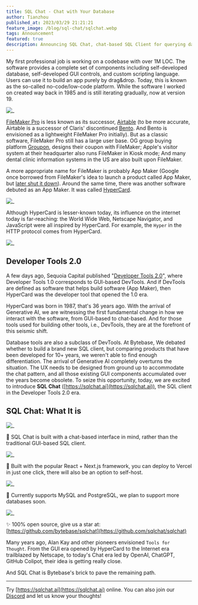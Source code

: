 ```yaml
---
title: SQL Chat - Chat with Your Database
author: Tianzhou
published_at: 2023/03/29 21:21:21
feature_image: /blog/sql-chat/sqlchat.webp
tags: Announcement
featured: true
description: Announcing SQL Chat, chat-based SQL Client for querying data and answering DB questions.
---
```


My first professional job is working on a codebase with over 1M LOC. The software provides a complete set of components including self-developed database, self-developed GUI controls, and custom scripting language. Users can use it to build an app purely by drag&drop. Today, this is known as the so-called no-code/low-code platform. While the software I worked on created way back in 1985 and is still iterating gradually, now at version 19.

![_](/blog/sql-chat/filemakerpro.webp)

[FileMaker Pro](https://en.wikipedia.org/wiki/FileMaker) is less known as its successor, [Airtable](https://www.airtable.com/) (to be more accurate, Airtable is a successor of Claris' discontinued [Bento](<https://en.wikipedia.org/wiki/Bento_(database)>). And Bento is envisioned as a lightweight FileMaker Pro initially). But as a classic software, FileMaker Pro still has a large user base. OG group buying platform [Groupon](https://groupon.com), designs their coupon with FileMaker; Apple's visitor system at their headquarter also runs FileMaker in Kiosk mode; And many dental clinic information systems in the US are also built upon FileMaker.

A more appropriate name for FileMaker is probably App Maker (Google once borrowed from FileMaker's idea to launch a product called App Maker, but [later shut it down](https://venturebeat.com/business/google-will-shut-down-app-maker-on-january-19-2021/)). Around the same time, there was another software debuted as an App Maker. It was called [HyperCard](https://en.wikipedia.org/wiki/HyperCard).

![_](/blog/sql-chat/hypercard.webp)

Although HyperCard is lesser-known today, its influence on the internet today is far-reaching: the World Wide Web, Netscape Navigator, and JavaScript were all inspired by HyperCard. For example, the `Hyper` in the HTTP protocol comes from HyperCard.

![_](/blog/sql-chat/devtools.webp)

## Developer Tools 2.0

A few days ago, Sequoia Capital published "[Developer Tools 2.0](https://www.sequoiacap.com/article/ai-powered-developer-tools/)", where Developer Tools 1.0 corresponds to GUI-based DevTools. And if DevTools are defined as software that helps build software (App Maker), then HyperCard was the developer tool that opened the 1.0 era.

HyperCard was born in 1987, that's 36 years ago. With the arrival of Generative AI, we are witnessing the first fundamental change in how we interact with the software, from GUI-based to chat-based. And for those tools used for building other tools, i.e., DevTools, they are at the forefront of this seismic shift.

Database tools are also a subclass of DevTools. At Bytebase, We debated whether to build a brand new SQL client, but comparing products that have been developed for 10+ years, we weren't able to find enough differentiation. The arrival of Generative AI completely overturns the situation. The UX needs to be designed from ground up to accommodate the chat pattern, and all those existing GUI components accumulated over the years become obsolete. To seize this opportunity, today, we are excited to introduce **SQL Chat** ([https://sqlchat.ai](https://sqlchat.ai)), the SQL client in the Developer Tools 2.0 era.

## SQL Chat: What It is

![_](/blog/sql-chat/sqlchat.webp)

💬 SQL Chat is built with a chat-based interface in mind, rather than the traditional GUI-based SQL client.

![_](/blog/sql-chat/sqlchat-ui.webp)

🚀 Built with the popular React + Next.js framework, you can deploy to Vercel in just one click, there will also be an option to self-host.

![_](/blog/sql-chat/vercel.webp)

🦁️ Currently supports MySQL and PostgreSQL, we plan to support more databases soon.

![_](/blog/sql-chat/supported-dbs.webp)

✨ 100% open source, give us a star at: [https://github.com/bytebase/sqlchat](https://github.com/sqlchat/sqlchat)

Many years ago, Alan Kay and other pioneers envisioned `Tools for Thought`. From the GUI era opened by HyperCard to the Internet era trailblazed by Netscape, to today's Chat era led by OpenAI, ChatGPT, GitHub Colipot,
their idea is getting really close.

And SQL Chat is Bytebase's brick to pave the remaining path.

---

Try [https://sqlchat.ai](https://sqlchat.ai) online. You can also join our [Discord](https://discord.gg/z6kakemDjm) and let us know your thoughts!
